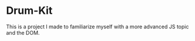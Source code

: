 # Drum-Kit
This is a project I made to familiarize myself with a more advanced JS topic and the DOM. 
